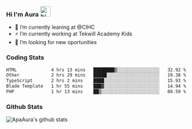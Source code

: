 ### Hi I'm Aura <img src="https://user-images.githubusercontent.com/1303154/88677602-1635ba80-d120-11ea-84d8-d263ba5fc3c0.gif" width="28px" alt="hi">

- 🔭 I’m currently leaning at @CIHC
- ⚡ I’m currently working at Tekwill Academy Kids
- 🤔 I’m looking for new oportunities


### Coding Stats

<!--START_SECTION:waka-->

```txt
HTML             4 hrs 13 mins   ████████▒░░░░░░░░░░░░░░░░   32.92 %
Other            2 hrs 29 mins   █████░░░░░░░░░░░░░░░░░░░░   19.38 %
TypeScript       2 hrs 2 mins    ████░░░░░░░░░░░░░░░░░░░░░   15.93 %
Blade Template   1 hr 55 mins    ███▓░░░░░░░░░░░░░░░░░░░░░   14.94 %
PHP              1 hr 13 mins    ██▒░░░░░░░░░░░░░░░░░░░░░░   09.59 %
```

<!--END_SECTION:waka-->

### Github Stats

![ApaAura's github stats](https://github-readme-stats.vercel.app/api?username=ApaAura&count_private=true&theme=tokyonight&hide=contribs,prs)
